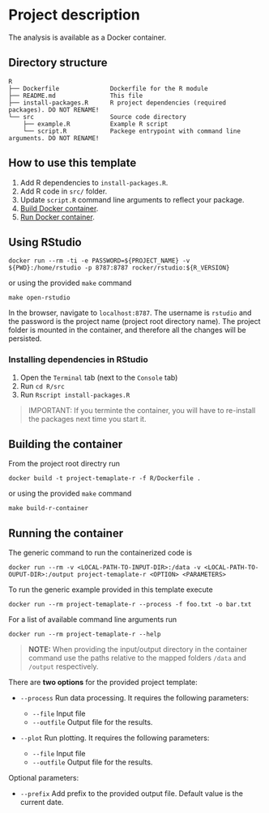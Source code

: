 # Project description

The analysis is available as a Docker container.

## Directory structure

```
R
├── Dockerfile              Dockerfile for the R module
├── README.md               This file
├── install-packages.R      R project dependencies (required packages). DO NOT RENAME!
└── src                     Source code directory
    ├── example.R           Example R script
    └── script.R            Packege entrypoint with command line arguments. DO NOT RENAME!
```

## How to use this template

1. Add R dependencies to `install-packages.R`.
2. Add R code in `src/` folder.
3. Update `script.R` command line arguments to reflect your package.
4. [Build Docker container](#building-the-container).
5. [Run Docker container](#running-the-container).

## Using RStudio

```
docker run --rm -ti -e PASSWORD=${PROJECT_NAME} -v ${PWD}:/home/rstudio -p 8787:8787 rocker/rstudio:${R_VERSION}
```

or using the provided `make` command

```
make open-rstudio
```

In the browser, navigate to `localhost:8787`. The username is `rstudio` and the password is the project name (project root directory name). The project folder is mounted in the container, and therefore all the changes will be persisted.

### Installing dependencies in RStudio

1. Open the `Terminal` tab (next to the `Console` tab)
2. Run `cd R/src`
3. Run `Rscript install-packages.R`

>IMPORTANT: If you terminte the container, you will have to re-install the packages next time you start it.


## Building the container

From the project root directry run
```
docker build -t project-temaplate-r -f R/Dockerfile .
```

or using the provided `make` command
```
make build-r-container
```

## Running the container

The generic command to run the containerized code is
```
docker run --rm -v <LOCAL-PATH-TO-INPUT-DIR>:/data -v <LOCAL-PATH-TO-OUPUT-DIR>:/output project-temaplate-r <OPTION> <PARAMETERS>
```

To run the generic example provided in this template execute
```
docker run --rm project-temaplate-r --process -f foo.txt -o bar.txt
```

For a list of available command line arguments run
```
docker run --rm project-temaplate-r --help
```

> **NOTE:** When providing the input/output directory in the container command use the paths relative to the mapped folders `/data` and `/output` respectively.

There are __two options__ for the provided project template:
- `--process` Run data processing. It requires the following parameters:
    - `--file` Input file
    - `--outfile` Output file for the results.

- `--plot` Run plotting. It requires the following parameters:
    - `--file` Input file
    - `--outfile` Output file for the results.

Optional parameters:
- `--prefix` Add prefix to the provided output file. Default value is the current date.
